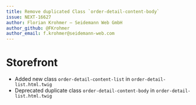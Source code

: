 ```yaml
---
title: Remove duplicated Class `order-detail-content-body`  
issue: NEXT-16627
author: Florian Krohmer – Seidemann Web GmbH  
author_github: @FKrohmer  
author_email: f.krohmer@seidemann-web.com
---
```

# Storefront
-   Added new class `order-detail-content-list` in `order-detail-list.html.twig`
-   Deprecated duplicate class `order-detail-content-body` in `order-detail-list.html.twig`
